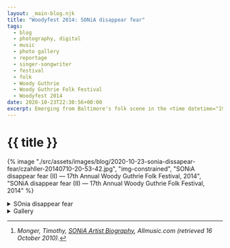```yaml
---
layout: _main-blog.njk
title: "Woodyfest 2014: SONiA disappear fear"
tags: 
  - blog
  - photography, digital
  - music
  - photo gallery
  - reportage
  - singer-songwriter
  - festival
  - folk
  - Woody Guthrie
  - Woody Guthrie Folk Festival
  - Woodyfest 2014
date: 2020-10-23T22:30:56+00:00
excerpt: Emerging from Baltimore's folk scene in the <time datetime="1987">late 1980</time>s, <span class="h-card p-name">Sonia Rutstein</span> formed the folk-duo <span class="h-card p-organization">Disappear Fear</span> (stylized &ldquo;disappear fear&rdquo;) with her sister <span class="h-card p-name">Cindy Frank</span>.
---
```

<!-- markdownlint-disable MD025 -->
# {{ title }}

<!-- markdownlint-enable MD025 --><mpb-dialog-img>

{% image "./src/assets/images/blog/2020-10-23-sonia-dissapear-fear/czahller-20140710-20-53-42.jpg", "img-constrained", "SONiA disappear fear (II) — 17th Annual Woody Guthrie Folk Festival, 2014", "SONiA disappear fear (II) — 17th Annual Woody Guthrie Folk Festival, 2014" %}</mpb-dialog-img>

<div class="widget__wrapper">
  <details name="tabs">
    <summary>SOnia disappear fear</summary>
    <div>

## SOnia disappear fear

<div class="drop-cap">

Emerging from Baltimore's folk scene in the <time datetime="1987">late 1980</time>s, <span class="h-card p-name">Sonia Rutstein</span> formed the folk-duo <span class="h-card p-organization">Disappear Fear</span> (stylized &ldquo;disappear fear&rdquo;) with her sister <span class="h-card p-name">Cindy Frank</span>.[^1]

[^1]: <cite class="full-citation">Monger, Timothy, <cite class="short-work"><a href="//www.allmusic.com/artist/sonia-mn0000754943/biography" target="_blank" rel="noopener noreferrer">SONiA Artist Biography</a>,</cite> Allmusic.com (retrieved <time datetime="2020-10-16">16 October 2010</time>).</cite>
</div>

Following her sister's departure, Rutstein released a spate of solo albums, often working with other musicians, sometimes under the name <span class="h-card p-organization">disappear fear</span>, sometimes under the moniker <span class="h-card p-organization">SONiA</span>, sometimes as <span class="h-card p-organization">SONiA and disappear fear</span>. Since the beginning, her music has treated themes of social justice, feminism, and <abbr>LGBTQIA</abbr> issues. She is the recipient of dozens of awards and prestigious nominations, including a Grammy nomination for Folk Album of the Year.

For her <time datetime="2014-07-10T20:30:00-5:00">2014</time> appearance she performed as <span class="h-card p-name p-nickname p-organization">SONiA disappear fear</span>. This was her third of five appearances at the festival. Woodyfest regular <span class="h-card p-name">Don Conoscenti</span> joined her near the end of her set.
  </div></details>
  <details name="tabs">
    <summary>Gallery</summary><div>

## Gallery

<mpb-dialog-gallery hint rel cols="8">
  
  ![SONiA disappear fear (I) — 17th Annual Woody Guthrie Folk Festival, 2014](/assets/images/blog/2020-10-23-sonia-dissapear-fear/czahller-20140710-20-36-33.jpg)
  ![SONiA at Keyboard — 17th Annual Woody Guthrie Folk Festival, 2014](/assets/images/blog/2020-10-23-sonia-dissapear-fear/czahller-20140710-20-41-48.jpg)
  ![SONiA with Audience — 17th Annual Woody Guthrie Folk Festival, 2014](/assets/images/blog/2020-10-23-sonia-dissapear-fear/czahller-20140710-20-45-57.jpg)
  ![Don Conoscenti Joins SONiA disappear fear — 17th Annual Woody Guthrie Folk Festival, 2014](/assets/images/blog/2020-10-23-sonia-dissapear-fear/czahller-20140710-20-50-39.jpg)
  ![Jammin' with Don Con — 17th Annual Woody Guthrie Folk Festival, 2014](/assets/images/blog/2020-10-23-sonia-dissapear-fear/czahller-20140710-20-51-47.jpg)
  ![SONiA disappear fear (II) — 17th Annual Woody Guthrie Folk Festival, 2014](/assets/images/blog/2020-10-23-sonia-dissapear-fear/czahller-20140710-20-53-42.jpg)
  ![SONiA disappear fear (III) — 17th Annual Woody Guthrie Folk Festival, 2014](/assets/images/blog/2020-10-23-sonia-dissapear-fear/czahller-20140710-20-54-23.jpg)
  ![Don Con — 17th Annual Woody Guthrie Folk Festival, 2014](/assets/images/blog/2020-10-23-sonia-dissapear-fear/czahller-20140710-20-56-30.jpg)
  ![Final Jam — 17th Annual Woody Guthrie Folk Festival, 2014](/assets/images/blog/2020-10-23-sonia-dissapear-fear/czahller-20140710-21-10-45.jpg)
</mpb-dialog-gallery></div></details></div>
